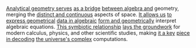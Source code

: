 

[Analytical geometry serves](1/1/3/2/.Analytical%20Geometry) [as a bridge](3/1/3/3/1/1/3/3/.Infrastructure) [between algebra and](1/1/3/3/3/_Algebra-Calculus) geometry, merging the [distinct and continuous](1/2/1/3/1/_Continuity-Discreteness) aspects of space. [It allows us](3/1/3/3/1/2/2/3/3/3/3/.Community%20Benefits) [to express geometrical](2/3/2/3/2/3/.Geometry) [data in algebraic](1/1/3/1/1/3/1/.Algebraic%20Structures) [form and geometrically](2/3/2/3/2/3/.Geometry) interpret algebraic equations. [This symbiotic relationship](1/3/2/2/2/_Symbiotic-Parasitic%20Relationship) [lays the groundwork](2/1/1/3/2/1/1/.Foundations) for modern calculus, physics, and other scientific studies, making [it a key](3/1/2/1/2/3/.Keyloggers) [piece in decoding](3/1/1/2/2/2/2/2/2/.Coding) [the universe's complex](3/3/3/1/1/2/.Big%20Bang%20Theory) computations.

